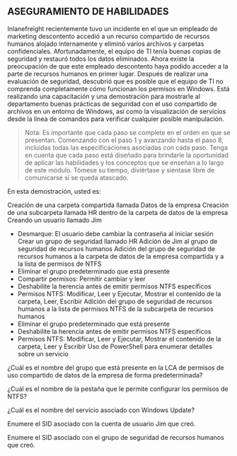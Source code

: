 ## ASEGURAMIENTO DE HABILIDADES

Inlanefreight recientemente tuvo un incidente en el que un empleado de marketing descontento accedió a un recurso compartido de recursos humanos alojado internamente y eliminó varios archivos y carpetas confidenciales. Afortunadamente, el equipo de TI tenía buenas copias de seguridad y restauró todos los datos eliminados. Ahora existe la preocupación de que este empleado descontento haya podido acceder a la parte de recursos humanos en primer lugar. Después de realizar una evaluación de seguridad, descubrió que es posible que el equipo de TI no comprenda completamente cómo funcionan los permisos en Windows. Está realizando una capacitación y una demostración para mostrarle al departamento buenas prácticas de seguridad con el uso compartido de archivos en un entorno de Windows, así como la visualización de servicios desde la línea de comandos para verificar cualquier posible manipulación.

>Nota: Es importante que cada paso se complete en el orden en que se presentan. Comenzando con el paso 1 y avanzando hasta el paso 8, incluidas todas las especificaciones asociadas con cada paso. Tenga en cuenta que cada paso está diseñado para brindarle la oportunidad de aplicar las habilidades y los conceptos que se enseñan a lo largo de este módulo. Tómese su tiempo, diviértase y siéntase libre de comunicarse si se queda atascado.

En esta demostración, usted es:

Creación de una carpeta compartida llamada Datos de la empresa
Creación de una subcarpeta llamada HR dentro de la carpeta de datos de la empresa
Creando un usuario llamado Jim
+ Desmarque: El usuario debe cambiar la contraseña al iniciar sesión
Crear un grupo de seguridad llamado HR
Adición de Jim al grupo de seguridad de recursos humanos
Adición del grupo de seguridad de recursos humanos a la carpeta de datos de la empresa compartida y a la lista de permisos de NTFS
+ Eliminar el grupo predeterminado que está presente
+ Compartir permisos: Permitir cambiar y leer
+ Deshabilite la herencia antes de emitir permisos NTFS específicos
+ Permisos NTFS: Modificar, Leer y Ejecutar, Mostrar el contenido de la carpeta, Leer, Escribir
Adición del grupo de seguridad de recursos humanos a la lista de permisos NTFS de la subcarpeta de recursos humanos
+ Eliminar el grupo predeterminado que está presente
+ Deshabilite la herencia antes de emitir permisos NTFS específicos
+ Permisos NTFS: Modificar, Leer y Ejecutar, Mostrar el contenido de la carpeta, Leer y Escribir
Uso de PowerShell para enumerar detalles sobre un servicio

¿Cuál es el nombre del grupo que está presente en la LCA de permisos de uso compartido de datos de la empresa de forma predeterminada?

¿Cuál es el nombre de la pestaña que le permite configurar los permisos de NTFS?

¿Cuál es el nombre del servicio asociado con Windows Update?

Enumere el SID asociado con la cuenta de usuario Jim que creó.

Enumere el SID asociado con el grupo de seguridad de recursos humanos que creó.